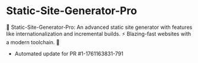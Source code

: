 # Static-Site-Generator-Pro
📄 Static-Site-Generator-Pro: An advanced static site generator with features like internationalization and incremental builds. ⚡ Blazing-fast websites with a modern toolchain. 🚀


- Automated update for PR #1-1761163831-791